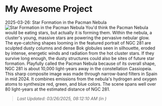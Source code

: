 # My Awesome Project

<!-- APOD Start -->
2025-03-26: Star Formation in the Pacman Nebula
![Star Formation in the Pacman Nebula](https://apod.nasa.gov/apod/image/2503/Pacman_Montilla_1080.jpg)
You'd think the Pacman Nebula would be eating stars, but actually it is forming them. Within the nebula, a cluster's young, massive stars are powering the pervasive nebular glow. The eye-catching shapes looming in the featured portrait of NGC 281 are sculpted dusty columns and dense Bok globules seen in silhouette, eroded by intense, energetic winds and radiation from the hot cluster stars. If they survive long enough, the dusty structures could also be sites of future star formation. Playfully called the Pacman Nebula because of its overall shape, NGC 281 is about 10,000 light-years away in the constellation Cassiopeia. This sharp composite image was made through narrow-band filters in Spain in mid 2024. It combines emissions from the nebula's hydrogen and oxygen atoms to synthesize red, green, and blue colors. The scene spans well over 80 light-years at the estimated distance of NGC 281.
> _Last Updated: 03/26/2025, 08:12:10 AM (in )_
<!-- APOD End -->
